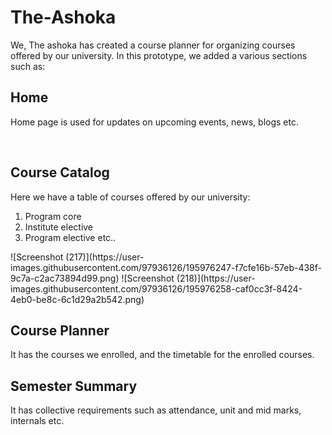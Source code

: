 # The-Ashoka
We, The ashoka has created a course planner for organizing courses offered by our university.
In this prototype, we added a various sections such as:
<div>
<h2>Home</h2>
<p> Home page is used for updates on upcoming events, news, blogs etc.<p>
  </div>
  <br>
  <div>
  <h2> Course Catalog</h2>
  <p> Here we have a table of courses offered by our university: 
      <ol>
        <li> Program core</li>
        <li> Institute elective</li>
        <li> Program elective etc..</li>
        </p>
  </ol>
 ![Screenshot (217)](https://user-images.githubusercontent.com/97936126/195976247-f7cfe16b-57eb-438f-9c7a-c2ac73894d99.png)
![Screenshot (218)](https://user-images.githubusercontent.com/97936126/195976258-caf0cc3f-8424-4eb0-be8c-6c1d29a2b542.png)
<img src="https://user-images.githubusercontent.com/97936126/195976247-f7cfe16b-57eb-438f-9c7a-c2ac73894d99.png" alt="">
  <h2> Course Planner</h2>
  <p> It has the courses we enrolled, and the timetable for the enrolled courses. <p>
   
  <h2> Semester Summary</h2>
  <P> It has collective requirements such as attendance, unit and mid marks, internals etc.</p>
    

